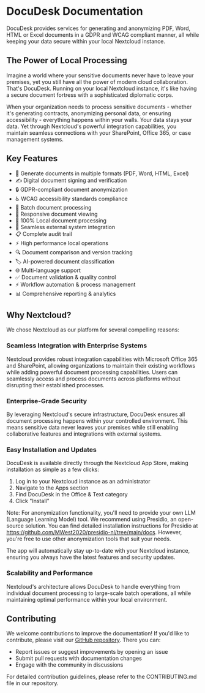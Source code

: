 # DocuDesk Documentation

DocuDesk provides services for generating and anonymizing PDF, Word, HTML or Excel documents in a GDPR and WCAG compliant manner, all while keeping your data secure within your local Nextcloud instance.

## The Power of Local Processing

Imagine a world where your sensitive documents never have to leave your premises, yet you still have all the power of modern cloud collaboration. That's DocuDesk. Running on your local Nextcloud instance, it's like having a secure document fortress with a sophisticated diplomatic corps.

When your organization needs to process sensitive documents - whether it's generating contracts, anonymizing personal data, or ensuring accessibility - everything happens within your walls. Your data stays your data. Yet through Nextcloud's powerful integration capabilities, you maintain seamless connections with your SharePoint, Office 365, or case management systems.

## Key Features

- 📄 Generate documents in multiple formats (PDF, Word, HTML, Excel)
- ✍️ Digital document signing and verification
- 🔒 GDPR-compliant document anonymization
- ♿ WCAG accessibility standards compliance
- 🔄 Batch document processing
- 📱 Responsive document viewing
- 🏰 100% Local document processing
- 🤝 Seamless external system integration
- 📋 Complete audit trail
- ⚡ High performance local operations
- 🔍 Document comparison and version tracking
- 🏷️ AI-powered document classification
- 🌐 Multi-language support
- ✅ Document validation & quality control
- ⚡ Workflow automation & process management
- 📊 Comprehensive reporting & analytics

## Why Nextcloud?

We chose Nextcloud as our platform for several compelling reasons:

### Seamless Integration with Enterprise Systems
Nextcloud provides robust integration capabilities with Microsoft Office 365 and SharePoint, allowing organizations to maintain their existing workflows while adding powerful document processing capabilities. Users can seamlessly access and process documents across platforms without disrupting their established processes.

### Enterprise-Grade Security
By leveraging Nextcloud's secure infrastructure, DocuDesk ensures all document processing happens within your controlled environment. This means sensitive data never leaves your premises while still enabling collaborative features and integrations with external systems.

### Easy Installation and Updates
DocuDesk is available directly through the Nextcloud App Store, making installation as simple as a few clicks:

1. Log in to your Nextcloud instance as an administrator
2. Navigate to the Apps section
3. Find DocuDesk in the Office & Text category
4. Click "Install"

Note: For anonymization functionality, you'll need to provide your own LLM (Language Learning Model) tool. We recommend using Presidio, an open-source solution. You can find detailed installation instructions for Presidio at https://github.com/MWest2020/presidio-nl/tree/main/docs. However, you're free to use other anonymization tools that suit your needs.

The app will automatically stay up-to-date with your Nextcloud instance, ensuring you always have the latest features and security updates.

### Scalability and Performance
Nextcloud's architecture allows DocuDesk to handle everything from individual document processing to large-scale batch operations, all while maintaining optimal performance within your local environment.

## Contributing

We welcome contributions to improve the documentation! If you'd like to contribute, please visit our [GitHub repository](https://github.com/conductionnl/docudesk). There you can:

- Report issues or suggest improvements by opening an issue
- Submit pull requests with documentation changes
- Engage with the community in discussions

For detailed contribution guidelines, please refer to the CONTRIBUTING.md file in our repository.
